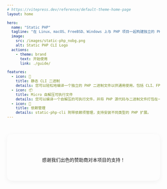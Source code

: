 ```yaml
---
# https://vitepress.dev/reference/default-theme-home-page
layout: home

hero:
  name: "Static PHP"
  tagline: "在 Linux、macOS、FreeBSD、Windows 上与 PHP 项目一起构建独立的 PHP 二进制文件，并包含流行的扩展。"
  image:
    src: /images/static-php_nobg.png
    alt: Static PHP CLI Logo
  actions:
    - theme: brand
      text: 开始使用
      link: ./guide/

features:
  - icon: 🚀
    title: 静态 CLI 二进制
    details: 您可以轻松地编译一个独立的 PHP 二进制文件以供通用使用，包括 CLI、FPM SAPI。
  - icon: 📦
    title: Micro 自解压可执行文件
    details: 您可以编译一个自解压的可执行文件，并将 PHP 源代码与二进制文件打包在一起。
  - icon: 🔧
    title: 依赖管理
    details: static-php-cli 附带依赖项管理，支持安装不同类型的 PHP 扩展。
---
```


<script setup>
import {VPSponsors} from "vitepress/theme";
import Contributors from '../.vitepress/components/Contributors.vue';

const sponsors = [
  { name: 'Beyond Code', img: '/images/beyondcode-seeklogo.png', url: 'https://beyondco.de/' },
  { name: 'NativePHP', img: '/images/nativephp-logo.svg', url: 'https://nativephp.com/' },
];
</script>

<div class="sponsors-section">
  <div class="sponsors-header">
    <h2>💝 特别赞助商</h2>
    <p class="sponsors-description">
      感谢我们出色的赞助商对本项目的支持！
    </p>
  </div>
  <VPSponsors :data="sponsors"/>
</div>

<style scoped>
.sponsors-section {
  margin: 48px auto;
  padding: 32px 24px;
  max-width: 1152px;
  background: linear-gradient(135deg, var(--vp-c-bg-soft) 0%, var(--vp-c-bg) 100%);
  border-radius: 16px;
  border: 1px solid var(--vp-c-divider);
  box-shadow: 0 4px 16px rgba(0, 0, 0, 0.05);
  transition: all 0.3s ease;
}

.sponsors-section:hover {
  box-shadow: 0 8px 24px rgba(0, 0, 0, 0.1);
  transform: translateY(-2px);
}

.sponsors-header {
  text-align: center;
  margin-bottom: 24px;
}

.sponsors-header h2 {
  font-size: 1.5rem;
  font-weight: 700;
  margin: 0 0 8px 0;
  background: linear-gradient(120deg, var(--vp-c-brand-1), var(--vp-c-brand-2));
  -webkit-background-clip: text;
  -webkit-text-fill-color: transparent;
  background-clip: text;
}

.sponsors-description {
  font-size: 0.95rem;
  color: var(--vp-c-text-2);
  margin: 0;
  line-height: 1.5;
}

@media (max-width: 768px) {
  .sponsors-section {
    margin: 32px 16px;
    padding: 24px 16px;
  }
  
  .sponsors-header h2 {
    font-size: 1.25rem;
  }
  
  .sponsors-description {
    font-size: 0.9rem;
  }
}

/* Hero logo styling */
:deep(.VPImage.image-src) {
  border-radius: 20px;
  background: linear-gradient(135deg, var(--vp-c-bg-soft) 0%, var(--vp-c-default-soft) 100%);
  padding: 40px;
  box-shadow: 0 8px 32px rgba(0, 0, 0, 0.1);
  transition: all 0.3s ease;
}

:deep(.VPImage.image-src:hover) {
  transform: translateY(-4px);
  box-shadow: 0 12px 40px rgba(0, 0, 0, 0.15);
}

/* Dark mode adjustments for logo */
.dark :deep(.VPImage.image-src) {
  background: linear-gradient(135deg, rgba(255, 255, 255, 0.05) 0%, rgba(255, 255, 255, 0.02) 100%);
  box-shadow: 0 8px 32px rgba(0, 0, 0, 0.5);
  opacity: 0.9;
}

.dark :deep(.VPImage.image-src:hover) {
  opacity: 1;
  box-shadow: 0 12px 40px rgba(0, 0, 0, 0.7);
}

/* Additional styling for the logo image itself */
:deep(.VPImage.image-src img) {
  max-height: 280px;
  width: auto;
}

@media (max-width: 768px) {
  :deep(.VPImage.image-src) {
    padding: 24px;
  }
  
  :deep(.VPImage.image-src img) {
    max-height: 200px;
  }
}
</style>

<Contributors />
